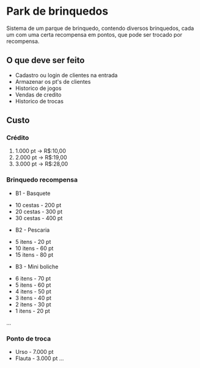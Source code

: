 # Park de brinquedos

Sistema de um parque de brinquedo, contendo diversos brinquedos, cada um com uma certa recompensa em pontos, que pode ser trocado por recompensa.

## O que deve ser feito

* Cadastro ou login de clientes na entrada
* Armazenar os pt's de clientes
* Historico de jogos
* Vendas de credito
* Historico de trocas
## Custo

### Crédito

1. 1.000 pt -> R$:10,00
2. 2.000 pt -> R$:19,00
3. 3.000 pt -> R$:28,00


### Brinquedo recompensa

* B1 - Basquete
- 10 cestas - 200 pt
- 20 cestas - 300 pt
- 30 cestas - 400 pt

* B2 - Pescaria
- 5 itens - 20 pt
- 10 itens - 60 pt
- 15 itens - 80 pt


* B3 - Mini boliche
- 6 itens - 70 pt
- 5 itens - 60 pt
- 4 itens - 50 pt
- 3 itens - 40 pt
- 2 itens - 30 pt
- 1 itens - 20 pt

...

### Ponto de troca

* Urso - 7.000 pt
* Flauta - 3.000 pt
...

